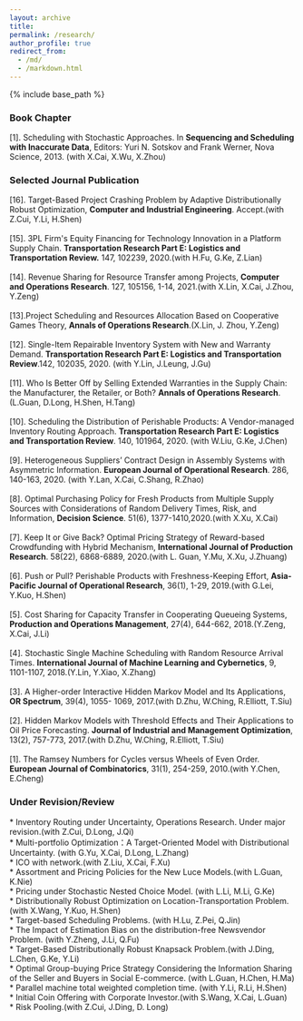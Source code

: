```yaml
---
layout: archive
title: 
permalink: /research/
author_profile: true
redirect_from:
  - /md/
  - /markdown.html
---
```


{% include base_path %}

### Book Chapter
[1].	Scheduling with Stochastic Approaches. In **Sequencing and Scheduling with Inaccurate Data**, Editors: Yuri N. Sotskov and Frank Werner, Nova Science, 2013. (with X.Cai, X.Wu, X.Zhou)<br/>

### Selected Journal Publication
[16]. Target-Based Project Crashing Problem by Adaptive Distributionally Robust Optimization, **Computer and Industrial Engineering**. Accept.(with Z.Cui, Y.Li, H.Shen)<br/><br/>
[15]. 3PL Firm's Equity Financing for Technology Innovation in a Platform Supply Chain. **Transportation Research Part E: Logistics and Transportation Review.** 147, 102239, 2020.(with H.Fu, G.Ke, Z.Lian)<br/><br/>
[14]. Revenue Sharing for Resource Transfer among Projects, **Computer and Operations Research**. 127, 105156, 1-14, 2021.(with X.Lin, X.Cai, J.Zhou, Y.Zeng)<br/><br/>
[13].Project Scheduling and Resources Allocation Based on Cooperative Games Theory, **Annals of Operations Research**.(X.Lin, J. Zhou, Y.Zeng)<br/><br/>
[12]. Single-Item Repairable Inventory System with New and Warranty Demand. **Transportation Research Part E: Logistics and Transportation Review**.142, 102035, 2020. (with Y.Lin, J.Leung, J.Gu)<br/><br/>
[11]. Who Is Better Off by Selling Extended Warranties in the Supply Chain: the Manufacturer, the Retailer, or Both? **Annals of Operations Research**.(L.Guan, D.Long, H.Shen, H.Tang)<br/><br/>
[10]. Scheduling the Distribution of Perishable Products: A Vendor-managed Inventory Routing Approach. **Transportation Research Part E: Logistics and Transportation Review**. 140, 101964, 2020. (with W.Liu, G.Ke, J.Chen)<br/><br/>
[9]. Heterogeneous Suppliers’ Contract Design in Assembly Systems with Asymmetric Information. **European Journal of Operational Research**. 286, 140-163, 2020. (with Y.Lan, X.Cai, C.Shang, R.Zhao)<br/><br/>
[8]. Optimal Purchasing Policy for Fresh Products from Multiple Supply Sources with Considerations of Random Delivery Times, Risk, and Information, **Decision Science**. 51(6), 1377-1410,2020.(with X.Xu, X.Cai)<br/><br/>
[7]. Keep It or Give Back? Optimal Pricing Strategy of Reward-based Crowdfunding with Hybrid Mechanism, **International Journal of Production Research**. 58(22), 6868-6889, 2020.(with L. Guan, Y.Mu, X.Xu, J.Zhuang)<br/><br/>
[6]. Push or Pull? Perishable Products with Freshness-Keeping Effort, **Asia-Pacific Journal of Operational Research**, 36(1), 1-29, 2019.(with G.Lei, Y.Kuo, H.Shen)<br/><br/>
[5]. Cost Sharing for Capacity Transfer in Cooperating Queueing Systems, **Production and Operations Management**, 27(4), 644-662, 2018.(Y.Zeng, X.Cai, J.Li)<br/><br/>
[4]. Stochastic Single Machine Scheduling with Random Resource Arrival Times. **International Journal of Machine Learning and Cybernetics**, 9, 1101-1107, 2018.(Y.Lin, Y.Xiao, X.Zhang)<br/><br/>
[3]. A Higher-order Interactive Hidden Markov Model and Its Applications, **OR Spectrum**, 39(4), 1055- 1069, 2017.(with D.Zhu, W.Ching, R.Elliott, T.Siu)<br/><br/>
[2]. Hidden Markov Models with Threshold Effects and Their Applications to Oil Price Forecasting. **Journal of Industrial and Management Optimization**, 13(2), 757-773, 2017.(with D.Zhu, W.Ching, R.Elliott, T.Siu)<br/><br/>
[1]. The Ramsey Numbers for Cycles versus Wheels of Even Order. **European Journal of Combinatorics**, 31(1), 254-259, 2010.(with Y.Chen, E.Cheng)<br/>

### Under Revision/Review
\*	Inventory Routing under Uncertainty, Operations Research. Under major revision.(with Z.Cui, D.Long, J.Qi)<br/>
\*	Multi-portfolio Optimization：A Target-Oriented Model with Distributional Uncertainty. (with G.Yu, X.Cai, D.Long, L.Zhang) <br/>
\*	ICO with network.(with Z.Liu, X.Cai, F.Xu) <br/>
\*	Assortment and Pricing Policies for the New Luce Models.(with L.Guan, K.Nie)<br/>
\*	Pricing under Stochastic Nested Choice Model. (with L.Li, M.Li, G.Ke)<br/>
\*	Distributionally Robust Optimization on Location-Transportation Problem. (with X.Wang, Y.Kuo, H.Shen)<br/>
\*	Target-based Scheduling Problems. (with H.Lu, Z.Pei, Q.Jin)<br/>
\*	The Impact of Estimation Bias on the distribution-free Newsvendor Problem. (with Y.Zheng, J.Li, Q.Fu)<br/>
\*	Target-Based Distributionally Robust Knapsack Problem.(with J.Ding, L.Chen, G.Ke, Y.Li)<br/>
\*	Optimal Group-buying Price Strategy Considering the Information Sharing of the Seller and Buyers in Social E-commerce. (with L.Guan, H.Chen, H.Ma)<br/>
\*	Parallel machine total weighted completion time. (with Y.Li, R.Li, H.Shen)<br/>
\*	Initial Coin Offering with Corporate Investor.(with S.Wang, X.Cai, L.Guan)<br/>
\*  Risk Pooling.(with Z.Cui, J.Ding, D. Long)<br/>

